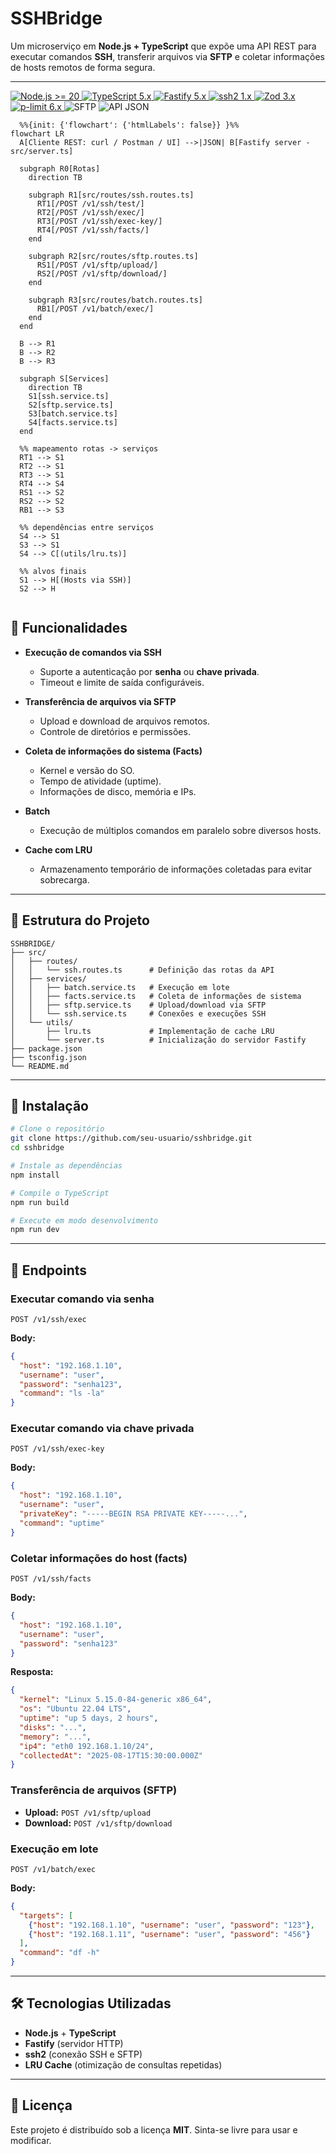 # SSHBridge

Um microserviço em **Node.js + TypeScript** que expõe uma API REST para executar comandos **SSH**, transferir arquivos via **SFTP** e coletar informações de hosts remotos de forma segura.

---

<!-- Badges do stack -->
<p align="left">
  <a href="https://nodejs.org/">
    <img alt="Node.js >= 20" src="https://img.shields.io/badge/node-%3E%3D20.0.0-339933?logo=nodedotjs&logoColor=white">
  </a>
  <a href="https://www.typescriptlang.org/">
    <img alt="TypeScript 5.x" src="https://img.shields.io/badge/typescript-5.x-3178C6?logo=typescript&logoColor=white">
  </a>
  <a href="https://fastify.dev/">
    <img alt="Fastify 5.x" src="https://img.shields.io/badge/fastify-5.x-000000?logo=fastify&logoColor=white">
  </a>
  <a href="https://www.npmjs.com/package/ssh2">
    <img alt="ssh2 1.x" src="https://img.shields.io/badge/ssh2-1.x-4B275F">
  </a>
  <a href="https://www.npmjs.com/package/zod">
    <img alt="Zod 3.x" src="https://img.shields.io/badge/zod-3.x-3E67B1">
  </a>
  <a href="https://www.npmjs.com/package/p-limit">
    <img alt="p-limit 6.x" src="https://img.shields.io/badge/p--limit-6.x-8A2BE2?logo=npm&logoColor=white">
  </a>
  <img alt="SFTP" src="https://img.shields.io/badge/SFTP-supported-00B4D8">
  <img alt="API JSON" src="https://img.shields.io/badge/API-JSON-333333">
</p>

<!-- Gráfico Mermaid (compatível com GitHub) -->
```mermaid
  %%{init: {'flowchart': {'htmlLabels': false}} }%%
flowchart LR
  A[Cliente REST: curl / Postman / UI] -->|JSON| B[Fastify server - src/server.ts]

  subgraph R0[Rotas]
    direction TB

    subgraph R1[src/routes/ssh.routes.ts]
      RT1[/POST /v1/ssh/test/]
      RT2[/POST /v1/ssh/exec/]
      RT3[/POST /v1/ssh/exec-key/]
      RT4[/POST /v1/ssh/facts/]
    end

    subgraph R2[src/routes/sftp.routes.ts]
      RS1[/POST /v1/sftp/upload/]
      RS2[/POST /v1/sftp/download/]
    end

    subgraph R3[src/routes/batch.routes.ts]
      RB1[/POST /v1/batch/exec/]
    end
  end

  B --> R1
  B --> R2
  B --> R3

  subgraph S[Services]
    direction TB
    S1[ssh.service.ts]
    S2[sftp.service.ts]
    S3[batch.service.ts]
    S4[facts.service.ts]
  end

  %% mapeamento rotas -> serviços
  RT1 --> S1
  RT2 --> S1
  RT3 --> S1
  RT4 --> S4
  RS1 --> S2
  RS2 --> S2
  RB1 --> S3

  %% dependências entre serviços
  S4 --> S1
  S3 --> S1
  S4 --> C[(utils/lru.ts)]

  %% alvos finais
  S1 --> H[(Hosts via SSH)]
  S2 --> H


```

## 🚀 Funcionalidades

* **Execução de comandos via SSH**

  * Suporte a autenticação por **senha** ou **chave privada**.
  * Timeout e limite de saída configuráveis.

* **Transferência de arquivos via SFTP**

  * Upload e download de arquivos remotos.
  * Controle de diretórios e permissões.

* **Coleta de informações do sistema (Facts)**

  * Kernel e versão do SO.
  * Tempo de atividade (uptime).
  * Informações de disco, memória e IPs.

* **Batch**

  * Execução de múltiplos comandos em paralelo sobre diversos hosts.

* **Cache com LRU**

  * Armazenamento temporário de informações coletadas para evitar sobrecarga.

---

## 📂 Estrutura do Projeto

```
SSHBRIDGE/
├── src/
│   ├── routes/
│   │   └── ssh.routes.ts      # Definição das rotas da API
│   ├── services/
│   │   ├── batch.service.ts   # Execução em lote
│   │   ├── facts.service.ts   # Coleta de informações de sistema
│   │   ├── sftp.service.ts    # Upload/download via SFTP
│   │   └── ssh.service.ts     # Conexões e execuções SSH
│   └── utils/
│       ├── lru.ts             # Implementação de cache LRU
│       └── server.ts          # Inicialização do servidor Fastify
├── package.json
├── tsconfig.json
└── README.md
```

---

## 🔧 Instalação

```bash
# Clone o repositório
git clone https://github.com/seu-usuario/sshbridge.git
cd sshbridge

# Instale as dependências
npm install

# Compile o TypeScript
npm run build

# Execute em modo desenvolvimento
npm run dev
```

---

## 📡 Endpoints

### Executar comando via senha

```http
POST /v1/ssh/exec
```

**Body:**

```json
{
  "host": "192.168.1.10",
  "username": "user",
  "password": "senha123",
  "command": "ls -la"
}
```

### Executar comando via chave privada

```http
POST /v1/ssh/exec-key
```

**Body:**

```json
{
  "host": "192.168.1.10",
  "username": "user",
  "privateKey": "-----BEGIN RSA PRIVATE KEY-----...",
  "command": "uptime"
}
```

### Coletar informações do host (facts)

```http
POST /v1/ssh/facts
```

**Body:**

```json
{
  "host": "192.168.1.10",
  "username": "user",
  "password": "senha123"
}
```

**Resposta:**

```json
{
  "kernel": "Linux 5.15.0-84-generic x86_64",
  "os": "Ubuntu 22.04 LTS",
  "uptime": "up 5 days, 2 hours",
  "disks": "...",
  "memory": "...",
  "ip4": "eth0 192.168.1.10/24",
  "collectedAt": "2025-08-17T15:30:00.000Z"
}
```

### Transferência de arquivos (SFTP)

* **Upload:** `POST /v1/sftp/upload`
* **Download:** `POST /v1/sftp/download`

### Execução em lote

```http
POST /v1/batch/exec
```

**Body:**

```json
{
  "targets": [
    {"host": "192.168.1.10", "username": "user", "password": "123"},
    {"host": "192.168.1.11", "username": "user", "password": "456"}
  ],
  "command": "df -h"
}
```

---

## 🛠 Tecnologias Utilizadas

* **Node.js** + **TypeScript**
* **Fastify** (servidor HTTP)
* **ssh2** (conexão SSH e SFTP)
* **LRU Cache** (otimização de consultas repetidas)

---

## 📜 Licença

Este projeto é distribuído sob a licença **MIT**. Sinta-se livre para usar e modificar.
